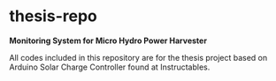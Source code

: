 # thesis-repo
<b>Monitoring System for Micro Hydro Power Harvester</b>

All codes included in this repository are for the thesis project based on Arduino Solar Charge Controller found at Instructables.
